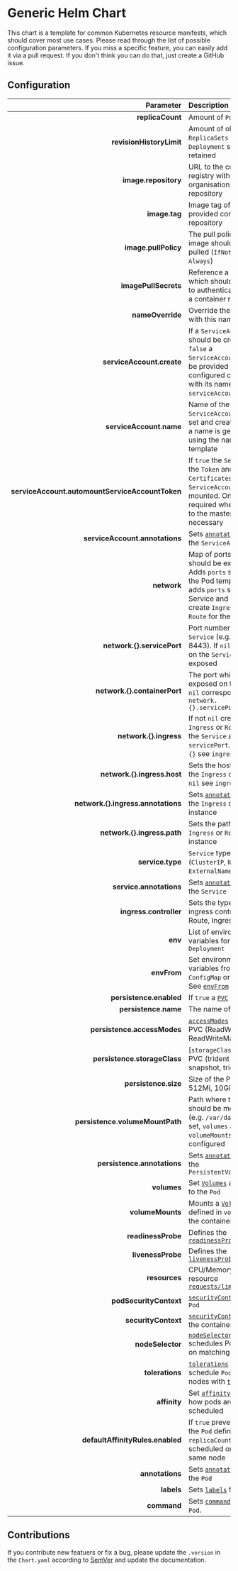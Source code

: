 # Generic Helm Chart

This chart is a template for common Kubernetes resource manifests, which should cover most use cases. Please read through the list of possible configuration parameters. If you miss a specific feature, you can easily add it via a pull request. If you don't think you can do that, just create a GitHub issue.

## Configuration

| Parameter | Description | Default |
|----------:|:------------|:--------|
| **replicaCount** | Amount of `Pod` replicas | `1` |
| **revisionHistoryLimit** | Amount of old `ReplicaSets` for this `Deployment` should be retained | `1` |
| **image.repository** | URL to the container registry with organisation and repository | `nil` |
| **image.tag** | Image tag of the provided container repository | `nil` |
| **image.pullPolicy** | The pull policy when a image should be pulled (`IfNotPresent`, `Always`) | `IfNotPresent` |
| **imagePullSecrets** | Reference a `Secret` which should be use to authenticate against a container registry | `nil` |
| **nameOverride** | Override the fullname with this name | "" |
| **serviceAccount.create** | If a `ServiceAccount` should be created. If `false` a `ServiceAccount` must be provided and configured correctly with its name under `serviceAccount.name`.  | `true` |
| **serviceAccount.name** | Name of the `ServiceAccount`. If not set and create is true, a name is generated using the name template | `nil` |
| **serviceAccount.automountServiceAccountToken** | If `true` the `Secret` with the `Token` and `Certificates`  of the `ServiceAccount` is mounted. Only required when access to the master API is necessary | `false` |
| **serviceAccount.annotations** | Sets [`annotations`](https://kubernetes.io/docs/concepts/overview/working-with-objects/annotations/) for the `ServiceAccount` | `{}` |
| **network** | Map of ports which should be exposed. Adds `ports` section to the Pod template, adds `ports` section to Service and can create `Ingress` or `Route` for the ports. | `network.http.servicePort: 8080` |
| **network.{}.servicePort** | Port number of the `Service` (e.g. 8080, 8443). If `nil` no port on the `Service` is exposed | `nil` |
| **network.{}.containerPort** | The port which is exposed on the `Pod`. If `nil` corresponds to the `network.{}.servicePort` | `nil` |
| **network.{}.ingress** | If not `nil` creates an `Ingress` or `Route` for the `Service` and its `servicePort`. If set to `{}` see `ingress.zone` | `nil` |
| **network.{}.ingress.host** | Sets the hostname for the `Ingress` or `Route`. If `nil` see `ingress.zone` | `nil` |
| **network.{}.ingress.annotations** | Sets [`annotations`](https://kubernetes.io/docs/concepts/overview/working-with-objects/annotations/) for the `Ingress` or `Route` instance | `{}` |
| **network.{}.ingress.path** | Sets the path for the `Ingress` or `Route` instance | `/` |
| **service.type** | `Service` type (`ClusterIP`, `NodePort`, `ExternalName`) | `ClusterIP` |
| **service.annotations** | Sets [`annotations`](https://kubernetes.io/docs/concepts/overview/working-with-objects/annotations/) for the `Service` | `{}` |
| **ingress.controller** | Sets the type of the ingress controller (e.g. Route, Ingress) | `Route` |
| **env** | List of environment variables for the `Deployment` | `[]` |
| **envFrom** | Set environment variables from a `ConfigMap` or `Secret`. See [`envFrom`](https://kubernetes.io/docs/tasks/configure-pod-container/configure-pod-configmap/#configure-all-key-value-pairs-in-a-configmap-as-container-environment-variables) | `nil` |
| **persistence.enabled** | If `true` a [`PVC`](https://kubernetes.io/docs/concepts/storage/persistent-volumes/) is created | `false` |
| **persistence.name** | The name of the PVC | `generic-chart.name` |
| **persistence.accessModes** | [`accessModes`](https://kubernetes.io/docs/concepts/storage/persistent-volumes/#access-modes) of the PVC (ReadWriteOnce, ReadWriteMany) | `ReadWriteOnce` |
| **persistence.storageClass** | [`storageClass`] of the PVC (trident-nfs-snapshot, trident-nfs) | `"trident-nfs-snapshot"` |
| **persistence.size** | Size of the PVC (e.g. 512Mi, 10Gi, 1Ti) | `nil` |
| **persistence.volumeMountPath** | Path where to volume should be mounted (e.g. `/var/data/`). If set, `volumes` and `volumeMounts` are configured | `nil` |
| **persistence.annotations** | Sets [`annotations`](https://kubernetes.io/docs/concepts/overview/working-with-objects/annotations/) for the `PersistentVolumeClaim` | `{}` |
| **volumes** | Set [`Volumes`](https://kubernetes.io/docs/concepts/storage/volumes/) available to the `Pod` | `[]` |
| **volumeMounts** | Mounts a [`Volume`](https://kubernetes.io/docs/concepts/storage/volumes/) defined in `volumes` in the container. | `[]` |
| **readinessProbe** | Defines the [`readinessProbe`](https://kubernetes.io/docs/tasks/configure-pod-container/configure-liveness-readiness-startup-probes/) | `{}` |
| **livenessProbe** | Defines the [`livenessProbe`](https://kubernetes.io/docs/tasks/configure-pod-container/configure-liveness-readiness-startup-probes/) | `{}` |
| **resources** | CPU/Memory resource [`requests/limits`](https://kubernetes.io/docs/concepts/configuration/manage-compute-resources-container/#resource-requests-and-limits-of-pod-and-container) | `{}` |
|**podSecurityContext** | [`securityContext`](https://kubernetes.io/docs/tasks/configure-pod-container/security-context/) of the `Pod` | `{}`|
|**securityContext** | [`securityContext`](https://kubernetes.io/docs/tasks/configure-pod-container/security-context/) for the container | `{}`|
|**nodeSelector** | [`nodeSelector`](https://kubernetes.io/docs/concepts/configuration/assign-pod-node/#nodeselector) schedules Pods only on matching nodes | `{}` |
|**tolerations** | [`tolerations`](https://kubernetes.io/docs/concepts/configuration/taint-and-toleration/) allows to schedule `Pods` on nodes with [`taints`](https://kubernetes.io/docs/concepts/configuration/taint-and-toleration/)  | `{}` |
|**affinity** | Set [`affinity`](https://kubernetes.io/docs/concepts/configuration/assign-pod-node/#node-affinity-beta-feature) to control how pods are scheduled | `{}` |
|**defaultAffinityRules.enabled** | If `true` prevents that the `Pod` defined in `replicaCount` are not scheduled on the same node | `true` |
|**annotations** | Sets [`annotations`](https://kubernetes.io/docs/concepts/overview/working-with-objects/annotations/) for the `Pod` | `{}` |
|**labels** | Sets [`labels`](https://kubernetes.io/docs/concepts/overview/working-with-objects/labels/) for the `Pod` | `{}` |
|**command** | Sets [`command`](https://kubernetes.io/docs/tasks/inject-data-application/define-command-argument-container/#define-a-command-and-arguments-when-you-create-a-pod) for the `Pod`. | `[]` |

## Contributions
If you contribute new featuers or fix a bug, please update the `.version` in the `Chart.yaml` according to [SemVer](https://semver.org/) and update the documentation.